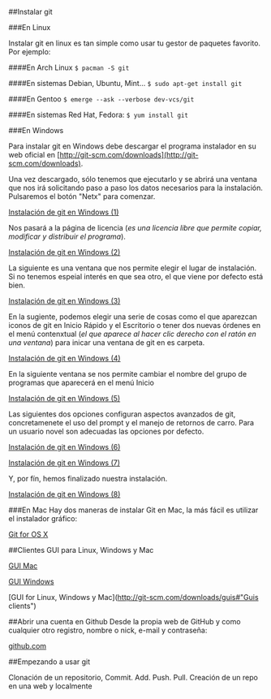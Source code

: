 ##Instalar git


###En Linux

Instalar git en linux es tan simple como usar tu gestor de paquetes favorito. Por ejemplo:


####En Arch Linux
`$ pacman -S git`

####En sistemas Debian, Ubuntu, Mint...
`$ sudo apt-get install git`

####En Gentoo
`$ emerge --ask --verbose dev-vcs/git`

####En sistemas Red Hat, Fedora:
`$ yum install git`


###En Windows

Para instalar git en Windows debe descargar el programa instalador en su web oficial en [http://git-scm.com/downloads](http://git-scm.com/downloads).

Una vez descargado, sólo tenemos que ejecutarlo y se abrirá una ventana que nos irá solicitando paso a paso los datos necesarios para la instalación. Pulsaremos el botón "Netx" para comenzar.

[Instalación de git en Windows (1)](img/wingit1.png)

Nos pasará a la página de licencia (*es una licencia libre que permite copiar, modificar y distribuir el programa*).

[Instalación de git en Windows (2)](img/wingit2.png)

La siguiente es una ventana que nos permite elegir el lugar de instalación. Si no tenemos espeial interés en que sea otro, el que viene por defecto está bien. 

[Instalación de git en Windows (3)](img/wingit3.png)

En la sugiente, podemos elegir una serie de cosas como el que aparezcan iconos de git en Inicio Rápido y el Escritorio o tener dos nuevas órdenes en el menú contenxtual (*el que aparece al hacer clic derecho con el ratón en una ventana*) para inicar una ventana de git en es carpeta.

[Instalación de git en Windows (4)](img/wingit4.png)

En la siguiente ventana se nos permite cambiar el nombre del grupo de programas que aparecerá en el menú Inicio

[Instalación de git en Windows (5)](img/wingit5.png)

Las siguientes dos opciones configuran aspectos avanzados de git, concretamenete el uso del prompt y el manejo de retornos de carro. Para un usuario novel son adecuadas las opciones por defecto.

[Instalación de git en Windows (6)](img/wingit6.png)

[Instalación de git en Windows (7)](img/wingit7.png)

Y, por fín, hemos finalizado nuestra instalación.

[Instalación de git en Windows (8)](img/wingit8.png)


###En Mac
Hay dos maneras de instalar Git en Mac, la más fácil es utilizar el instalador gráfico:

[Git for OS X](https://code.google.com/p/git-osx-installer/) 

##Clientes GUI para Linux, Windows y Mac

[GUI Mac](http://mac.github.com/)

[GUI Windows](http://windows.github.com/)

[GUI for Linux, Windows y Mac](http://git-scm.com/downloads/guis#"Guis clients")

##Abrir una cuenta en Github
Desde la propia web de GitHub y como cualquier otro registro, nombre o nick, e-mail y contraseña:

[github.com](https://github.com/)

##Empezando a usar git

Clonación de un repositorio, Commit. Add. Push. Pull. Creación de un repo en una web y localmente
